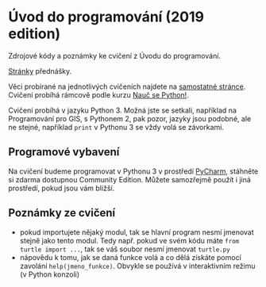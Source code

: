 # Úvod do programování (2019 edition)
Zdrojové kódy a poznámky ke cvičení z Úvodu do programování.

[Stránky](http://web.natur.cuni.cz/~bayertom/index.php/9-teaching/10-uvod-do-programovani) přednášky.

Věci probírané na jednotlivých cvičeních najdete na [samostatné stránce](prubeh.md).
Cvičení probíhá rámcově podle kurzu [Nauč se Python!](https://naucse.python.cz/course/pyladies/).

Cvičení probíhá v jazyku Python 3. Možná jste se setkali, například na Programování pro GIS, s Pythonem 2, pak pozor, jazyky jsou podobné, ale ne stejné, například `print` v Pythonu 3 se vždy volá se závorkami.

## Programové vybavení
Na cvičení budeme programovat v Pythonu 3 v prostředí [PyCharm](https://www.jetbrains.com/pycharm/), stáhněte si zdarma dostupnou Community Edition. Můžete samozřejmě použít i jiná prostředí, pokud jsou vám bližší.

## Poznámky ze cvičení
 * pokud importujete nějaký modul, tak se hlavní program nesmí jmenovat stejně jako tento modul. Tedy např. pokud ve svém kódu máte `from turtle import ...`, tak se váš soubor nesmí jmenovat `turtle.py`
 * nápovědu k tomu, jak se daná funkce volá a co dělá získáte pomocí zavolání `help(jmeno_funkce)`. Obvykle se používá v interaktivním režimu (v Python konzoli)
